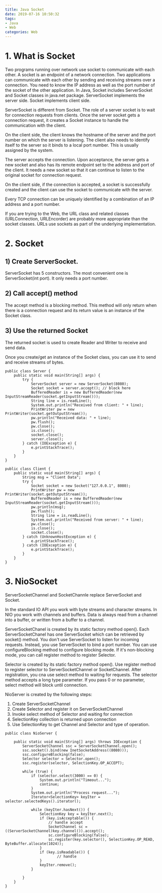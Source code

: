 ```yaml
---
title: Java Socket
date: 2019-07-16 10:50:32
tags:
- Java
- Web
categories: Web
---
```


# 1. What is Socket

Two programs running over network use socket to communicate with each other. A socket is an endpoint of a network connection. Two applications can communicate with each other by sending and receiving streams over a connection. You need to know the IP address as well as the port number of the socket of the other application. In Java, Socket includes ServerSocket and Socket classes in java.net package. ServerSocket implements the server side. Socket implements client side.

ServerSocket is different from Socket. The role of a server socket is to wait for connection requests from clients. Once the server socket gets a connection request, it creates a Socket instance to handle the communication with the client.

On the client side, the client knows the hostname of the server and the port number on which the server is listening. The client also needs to identify itself to the server so it binds to a local port number. This is usually assigned by the system. 
<!--more-->
The server accepts the connection. Upon acceptance, the server gets a new socket and also has its remote endpoint set to the address and port of the client. It needs a new socket so that it can continue to listen to the original socket for connection request. 

On the client side, if the connection is accepted, a socket is successfully created and the client can use the socket to communicate with the server.

Every TCP connection can be uniquely identified by a combination of an IP address and a port number. 

If you are trying to the Web, the URL class and related classes (URLConnection, URLEncorder) are probably more appropriate than the socket classes. URLs use sockets as part of the underlying implementation. 

# 2. Socket

## 1) Create ServerSocket. 
ServerSocket has 5 constructors. The most convenient one is ServerSocket(int port). It only needs a port number.

## 2) Call accept() method
The accept method is a blocking method. This method will only return when there is a connection request and its return value is an instance of the Socket class.

## 3) Use the returned Socket

The returned socket is used to create Reader and Writer to receive and send data. 

Once you create/get an instance of the Socket class, you can use it to send and receive streams of bytes. 

```
public class Server {
    public static void main(String[] args) {
        try {
            ServerSocket server = new ServerSocket(8080);
            Socket socket = server.accept(); // block here
            BufferedReader is = new BufferedReader(new InputStreamReader(socket.getInputStream()));
            String line = is.readLine();
            System.out.println("Received from client: " + line);
            PrintWriter pw = new PrintWriter(socket.getOutputStream());
            pw.println("Received data: " + line);
            pw.flush();
            pw.close();
            is.close();
            socket.close();
            server.close();
        } catch (IOException e) {
            e.printStackTrace();
        }
    }
}

public class Client {
    public static void main(String[] args) {
        String msg = "Client Data";
        try {
            Socket socket = new Socket("127.0.0.1", 8080);
            PrintWriter pw = new PrintWriter(socket.getOutputStream());
            BufferedReader is = new BufferedReader(new InputStreamReader(socket.getInputStream()));
            pw.println(msg);
            pw.flush();
            String line = is.readLine();
            System.out.println("Received from server: " + line);
            pw.close();
            is.close();
            socket.close();
        } catch (UnknownHostException e) {
            e.printStackTrace();
        } catch (IOException e) {
            e.printStackTrace();
        }
    }
}
```

# 3. NioSocket

ServerSocketChannel and SocketChannle replace ServerSocket and Socket.

In the standard IO API you work with byte streams and character streams. In NIO you work with channels and buffers. Data is always read from a channel into a buffer, or written from a buffer to a channel.

ServerSocketChanel is created by its static factory method open(). Each ServerSocketChanel has one ServerSocket which can be retrieved by socket() method. You don't use ServerSocket to listen for incoming requests. Instead, you use ServerSocket to bind a port number. You can use configureBlocking method to configure blocking mode. If it's non-blocking mode, you can call register method to register Selector.

Selector is created by its static factory method open(). Use register method to register selector to ServerSocketChannel or SocketChannel. After registration, you cna use select method to waiting for requests. The selector method accepts a long type parameter. If you pass 0 or no parameter, select method will block until connection. 

NioServer is created by the following steps:
1) Create ServerSocketChannel
2) Create Selector and register it on ServerSocketChannel
3) Invoke select method of Selector and waiting for connection
4) SelectionKey collection is returned upon connection
5) Use SelectionKey to get Channel and Selector and type of operation.

```
public class NioServer {

    public static void main(String[] args) throws IOException {
        ServerSocketChannel ssc = ServerSocketChannel.open();
        ssc.socket().bind(new InetSocketAddress((8080)));
        ssc.configureBlocking(false);
        Selector selector = Selector.open();
        ssc.register(selector, SelectionKey.OP_ACCEPT);

        while (true) {
            if (selector.select(3000) == 0) {
                System.out.println("Timeout...");
                continue;
            }
            System.out.println("Process request...");
            Iterator<SelectionKey> keyIter = selector.selectedKeys().iterator();

            while (keyIter.hasNext()) {
                SelectionKey key = keyIter.next();
                if (key.isAcceptable()) {
                    // handle accept
                    SocketChannel sc = ((ServerSocketChannel)key.channel()).accept();
                    sc.configureBlocking(false);
                    sc.register(key.selector(), SelectionKey.OP_READ, ByteBuffer.allocate(1024));
                }
                if (key.isReadable()) {
                        // handle
                }
                keyIter.remove();
            }

        }
    }
}
```



